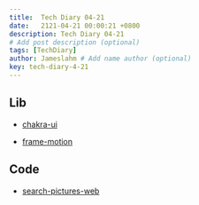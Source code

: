 ```yaml
---
title:  Tech Diary 04-21
date:   2121-04-21 00:00:21 +0800
description: Tech Diary 04-21
# Add post description (optional)
tags: [TechDiary]
author: Jameslahm # Add name author (optional)
key: tech-diary-4-21
---
```


## Lib

- [chakra-ui](https://github.com/chakra-ui/chakra-ui)

- [frame-motion](https://github.com/framer/motion)


## Code
- [search-pictures-web](https://github.com/jameslahm/search_pictures_web)
